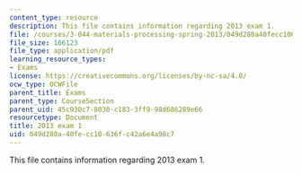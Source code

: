 ```yaml
---
content_type: resource
description: This file contains information regarding 2013 exam 1.
file: /courses/3-044-materials-processing-spring-2013/049d280a40fecc10636fc42a6e4a98c7_MIT3_044S13_2013exam1.pdf
file_size: 166123
file_type: application/pdf
learning_resource_types:
- Exams
license: https://creativecommons.org/licenses/by-nc-sa/4.0/
ocw_type: OCWFile
parent_title: Exams
parent_type: CourseSection
parent_uid: 45c930c7-8030-c183-3ff9-98d686289e66
resourcetype: Document
title: 2013 exam 1
uid: 049d280a-40fe-cc10-636f-c42a6e4a98c7
---
```

This file contains information regarding 2013 exam 1.